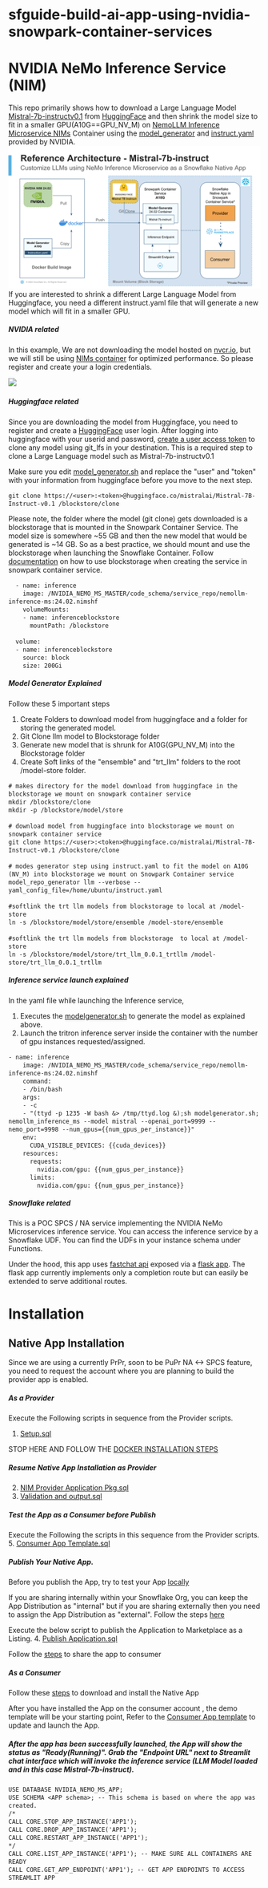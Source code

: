 # sfguide-build-ai-app-using-nvidia-snowpark-container-services

# NVIDIA NeMo Inference Service (NIM)

This repo primarily shows how to download a Large Language Model [Mistral-7b-instructv0.1](https://huggingface.co/mistralai/Mistral-7B-Instruct-v0.1) from [HuggingFace](https://huggingface.co/) and then shrink the model size to fit in a smaller GPU(A10G==GPU_NV_M) on [NemoLLM Inference Microservice NIMs](https://registry.ngc.nvidia.com/orgs/ohlfw0olaadg/teams/ea-participants/containers/nemollm-inference-ms/tags) Container using the [model_generator](https://github.com/Snowflake-Labs/sfguide-build-ai-app-using-nvidia-snowpark-container-services/blob/main/docker/inference/modelgenerator.sh) and [instruct.yaml](https://github.com/Snowflake-Labs/sfguide-build-ai-app-using-nvidia-snowpark-container-services/blob/main/docker/inference/instruct.yaml) provided by NVIDIA.
![](https://github.com/Snowflake-Labs/sfguide-build-ai-app-using-nvidia-snowpark-container-services/blob/main/NVIDIA%20Mistral%207B%20NIMS%20on%20SPCS.png)
If you are interested to shrink a different Large Language Model from Huggingface, you need a different instruct.yaml file that will generate a new model which will fit in a smaller GPU.

##### NVIDIA related

In this example, We are not downloading the model hosted on [nvcr.io](https://registry.ngc.nvidia.com/orgs/ohlfw0olaadg/teams/ea-participants/containers/nemollm-inference-ms/tags), but we will still be using [NIMs container](https://registry.ngc.nvidia.com/orgs/ohlfw0olaadg/teams/ea-participants/containers/nemollm-inference-ms/tags) for optimized performance. So please register and create your a login credentials.

![](./NVIDIA-NeMo.gif)

##### Huggingface related

Since you are downloading the model from Huggingface, you need to register and create a [HuggingFace](https://huggingface.co/) user login. After logging into huggingface with your userid and password, [create a user access token](https://huggingface.co/docs/hub/en/security-tokens) to clone any model using git_lfs in your destination. This is a required step to clone a Large Language model such as Mistral-7b-instructv0.1  

Make sure you edit [model_generator.sh](https://github.com/Snowflake-Labs/sfguide-build-ai-app-using-nvidia-snowpark-container-services/blob/main/docker/inference/modelgenerator.sh) and replace the "user" and "token" with your information from huggingface before you move to the next step.

```
git clone https://<user>:<token>@huggingface.co/mistralai/Mistral-7B-Instruct-v0.1 /blockstore/clone

```

Please note, the folder where the model (git clone) gets downloaded is a blockstorage that is mounted in the Snowpark Container Service. The model size is somewhere ~55 GB and then the new model that would be generated is ~14 GB. So as a best practice, we should mount and use the blockstorage when launching the Snowflake Container. Follow [documentation](https://docs.snowflake.com/en/developer-guide/snowpark-container-services/block-storage-volume) on how to use blockstorage when creating the service in snowpark container service.

```
  - name: inference
    image: /NVIDIA_NEMO_MS_MASTER/code_schema/service_repo/nemollm-inference-ms:24.02.nimshf
    volumeMounts:
    - name: inferenceblockstore
      mountPath: /blockstore

  volume:
  - name: inferenceblockstore
    source: block
    size: 200Gi
```

##### Model Generator Explained
Follow these 5 important steps  
1. Create Folders to download model from huggingface and a folder for storing the generated model.
2. Git Clone llm model to Blockstorage folder
3. Generate new model that is shrunk for A10G(GPU_NV_M) into the Blockstorage folder
4. Create Soft links of the "ensemble" and "trt_llm" folders to the root /model-store folder.

```
# makes directory for the model download from huggingface in the blockstorage we mount on snowpark container service
mkdir /blockstore/clone
mkdir -p /blockstore/model/store

# download model from huggingface into blockstorage we mount on snowpark container service
git clone https://<user>:<token>@huggingface.co/mistralai/Mistral-7B-Instruct-v0.1 /blockstore/clone

# modes generator step using instruct.yaml to fit the model on A10G (NV_M) into blockstorage we mount on Snowpark Container service
model_repo_generator llm --verbose --yaml_config_file=/home/ubuntu/instruct.yaml

#softlink the trt llm models from blockstorage to local at /model-store
ln -s /blockstore/model/store/ensemble /model-store/ensemble

#softlink the trt llm models from blockstorage  to local at /model-store
ln -s /blockstore/model/store/trt_llm_0.0.1_trtllm /model-store/trt_llm_0.0.1_trtllm
```

##### Inference service launch explained
In the yaml file while launching the Inference service, 
1. Executes the [modelgenerator.sh](https://github.com/Snowflake-Labs/sfguide-build-ai-app-using-nvidia-snowpark-container-services/blob/main/docker/inference/modelgenerator.sh) to generate the model as explained above.
2. Launch the tritron inference server inside the container with the number of gpu instances requested/assigned.

```
- name: inference
    image: /NVIDIA_NEMO_MS_MASTER/code_schema/service_repo/nemollm-inference-ms:24.02.nimshf
    command:
    - /bin/bash
    args:
    - -c
    - "(ttyd -p 1235 -W bash &> /tmp/ttyd.log &);sh modelgenerator.sh; nemollm_inference_ms --model mistral --openai_port=9999 --nemo_port=9998 --num_gpus={{num_gpus_per_instance}}"
    env:
      CUDA_VISIBLE_DEVICES: {{cuda_devices}}
    resources:
      requests:
        nvidia.com/gpu: {{num_gpus_per_instance}}
      limits:
        nvidia.com/gpu: {{num_gpus_per_instance}}
```

##### Snowflake related

This is a POC SPCS / NA service implementing the NVIDIA NeMo Microservices inference service. You can access the inference service by a Snowflake UDF. You can find the UDFs in your instance schema under Functions.

Under the hood, this app uses [fastchat api](https://github.com/lm-sys/FastChat/blob/main/docs/openai_api.md) exposed via a [flask app](https://flask.palletsprojects.com/en/3.0.x/).  The flask app currently implements only a completion route but can easily be extended to serve additional routes.

# Installation

## Native App Installation 

Since we are using a currently PrPr, soon to be PuPr NA <-> SPCS feature, you need to request the account where you are planning to build the provider app is enabled.

##### As a Provider  
Execute the Following scripts in sequence from the Provider scripts.  
1. [Setup.sql](https://github.com/Snowflake-Labs/sfguide-build-ai-app-using-nvidia-snowpark-container-services/blob/main/Native%20App/Provider/01%20Setup.sql)

STOP HERE AND FOLLOW THE [DOCKER INSTALLATION STEPS](https://github.com/Snowflake-Labs/sfguide-build-ai-app-using-nvidia-snowpark-container-services/blob/main/docker/docker_setup.md)


##### Resume Native App Installation as Provider

2. [NIM Provider Application Pkg.sql](https://github.com/Snowflake-Labs/sfguide-build-ai-app-using-nvidia-snowpark-container-services/blob/main/Native%20App/Provider/02%20nims_app_pkg.sql)  
3. [Validation and output.sql](https://github.com/Snowflake-Labs/sfguide-build-ai-app-using-nvidia-snowpark-container-services/blob/main/Native%20App/Provider/03%20Validation%20and%20Output.sql)
  
##### Test the App as a Consumer before Publish
Execute the Following the scripts in this sequence from the Provider scripts.  
5. [Consumer App Template.sql](https://github.com/Snowflake-Labs/sfguide-build-ai-app-using-nvidia-snowpark-container-services/blob/main/Native%20App/Consumer/05%20Consumer%20App%20Template.sql) 

##### Publish Your Native App. 
Before you publish the App, try to test your App [locally](https://docs.snowflake.com/en/developer-guide/native-apps/installing-testing-application)

If you are sharing internally within your Snowflake Org, you can keep the App Distribution as "internal" but if you are sharing externally then you need to assign the App Distribution as "external". Follow the steps [here](https://other-docs.snowflake.com/en/native-apps/provider-publishing-app-package)

Execute the below script to publish the Application to Marketplace as a Listing.
4. [Publish Application.sql](https://github.com/Snowflake-Labs/sfguide-build-ai-app-using-nvidia-snowpark-container-services/blob/main/Native%20App/Provider/04%20Publish%20Application.sql)  

Follow the [steps](https://other-docs.snowflake.com/en/native-apps/provider-publishing-app-package) to share the app to consumer

##### As a Consumer

Follow these [steps](https://other-docs.snowflake.com/en/native-apps/consumer-about) to download and install the Native App

After you have installed the App on the consumer account , the demo template will be your starting point, Refer to the [Consumer App template](https://github.com/Snowflake-Labs/sfguide-build-ai-app-using-nvidia-snowpark-container-services/blob/main/Native%20App/Consumer/05%20Consumer%20App%20Template.sql) to update and launch the App.

##### After the app has been successfully launched, the App will show the status as "Ready(Running)". Grab the "Endpoint URL" next to Streamlit chat interface which will invoke the inference service (LLM Model loaded and in this case Mistral-7b-instruct).

```
USE DATABASE NVIDIA_NEMO_MS_APP;
USE SCHEMA <APP schema>; -- This schema is based on where the app was created.
/*
CALL CORE.STOP_APP_INSTANCE('APP1');
CALL CORE.DROP_APP_INSTANCE('APP1');
CALL CORE.RESTART_APP_INSTANCE('APP1');
*/
CALL CORE.LIST_APP_INSTANCE('APP1'); -- MAKE SURE ALL CONTAINERS ARE READY
CALL CORE.GET_APP_ENDPOINT('APP1'); -- GET APP ENDPOINTS TO ACCESS STREAMLIT APP
```
